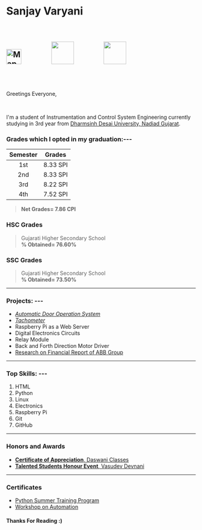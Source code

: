 # Sanjay Varyani <br><br>
<a href="https://www.google.com/maps/place/Jayratna+Building,+RV+Desai+Rd,+Navapura,+Vadodara,+Gujarat+390001/@22.2923239,73.2011282,17z/data=!3m1!4b1!4m5!3m4!1s0x395fc5f2fd504ecb:0x5fef96a14c37867e!8m2!3d22.292319!4d73.2033169" title="Redirects to location" target="_blank"><img src= "https://pbs.twimg.com/media/EQF9vIjW4AAKXFc.jpg:large" alt="Map" length=40 width=40></a> &nbsp; &nbsp;&nbsp;&nbsp;&nbsp;&nbsp;&nbsp;&nbsp;&nbsp;&nbsp;&nbsp;&nbsp;&nbsp; <a href="https://www.linkedin.com/in/sanjay-varyani-b37367188" target="_blank" title="Redirects to linkedin"> <img src=https://cdn-icons-png.flaticon.com/512/145/145807.png length=60 width=60></a>  &nbsp; &nbsp;&nbsp;&nbsp;&nbsp;&nbsp;&nbsp;&nbsp;&nbsp;&nbsp;&nbsp;&nbsp;&nbsp;  <a href="https://www.instagram.com/sanjaykv.2/" title="Redirects to instagram"><img src=https://upload.wikimedia.org/wikipedia/commons/thumb/a/a5/Instagram_icon.png/2048px-Instagram_icon.png length=60 width=60></a>
---
<br> <br>

Greetings Everyone,

<br>

I'm a student of Instrumentation and Control System Engineering currently studying in 3rd year from [Dharmsinh Desai University, Nadiad Gujarat](https://www.google.com/maps/place/DHARMSINH+DESAI+UNIVERSITY/@22.6802377,72.87801,17z/data=!3m1!4b1!4m5!3m4!1s0x395e5adf2c171355:0xe1e974ce083657fb!8m2!3d22.6802377!4d72.8801987). 

### Grades which I opted in my graduation:---

|              Semester        |          Grades             |
|:----------------------------:|:---------------------------:|
|               1st            |         8.33 SPI            |
|               2nd            |         8.33 SPI            |
|               3rd            |         8.22 SPI            |
|               4th            |         7.52 SPI            |

><strong>Net Grades= 7.86 CPI</strong>

### HSC Grades
>Gujarati Higher Secondary School  <br>
><strong>% Obtained= 76.60%</strong>

### SSC Grades
>Gujarati Higher Secondary School  <br>
><strong>% Obtained= 73.50%</strong>
---

### Projects: ---

* [_Automatic Door Operation System_](https://docs.google.com/presentation/d/1hKNzboDuB98LEphX4fu8A3Y1wvOOJxK8/edit?usp=sharing&ouid=107735486144818598695&rtpof=true&sd=true)
*  [_Tachometer_](https://www.linkedin.com/posts/sanjay-varyani-b37367188_speedometer-servo-raspberrypi-activity-6879979189441757184-iONQ?utm_source=linkedin_share&utm_medium=member_desktop_web)
* Raspberry Pi as a Web Server
* Digital Electronics Circuits
* Relay Module
* Back and Forth Direction Motor Driver
* [Research on Financial Report of ABB Group](https://docs.google.com/presentation/d/1MymWBW51xfO8ovy6RiZbXa8XlH197upp/edit?usp=sharing&ouid=107735486144818598695&rtpof=true&sd=true) 

---

### Top Skills: ---

1.  HTML  
2.  Python  
3.  Linux  
4.  Electronics  
5.  Raspberry Pi
6.  Git
7.  GitHub
---

### Honors and Awards

* [**Certificate of Appreciation**, Daswani Classes](https://drive.google.com/file/d/1hCW_GqwA9Ic-xf3W4eSKUGUbsfasaukT/view?usp=sharing)
* [**Talented Students Honour Event**, Vasudev Devnani](https://drive.google.com/file/d/1fowi_e_MZAu_Az5cXTz-N2wNeMZbdEhF/view?usp=sharing)

----

### Certificates

* [Python Summer Training Program](https://drive.google.com/file/d/1vKqkBTVJqES4W2Zc5b-l-vClrSVFbtEv/view)
* [Workshop on Automation](https://drive.google.com/file/d/14Y1BNJK1zatVV1xVzOzBr1XiQuHPtqYD/view)


#### Thanks For Reading :)
